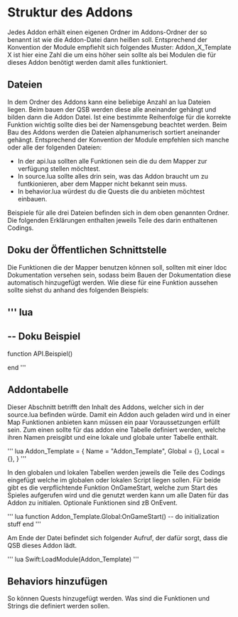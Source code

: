 # Struktur des Addons

Jedes Addon erhält einen eigenen Ordner im Addons-Ordner der so benannt ist wie die Addon-Datei dann heißen soll.
Entsprechend der Konvention der Module empfiehlt sich folgendes Muster:
Addon_X_Template
X ist hier eine Zahl die um eins höher sein sollte als bei Modulen die für dieses Addon benötigt werden damit alles funktioniert.

## Dateien

In dem Ordner des Addons kann eine beliebige Anzahl an lua Dateien liegen.
Beim bauen der QSB werden diese alle aneinander gehängt und bilden dann die Addon Datei.
Ist eine bestimmte Reihenfolge für die korrekte Funktion wichtig sollte dies bei der Namensgebung beachtet werden.
Beim Bau des Addons werden die Dateien alphanumerisch sortiert aneinander gehängt.
Entsprechend der Konvention der Module empfehlen sich manche oder alle der folgenden Dateien:

- In der api.lua sollten alle Funktionen sein die du dem Mapper zur verfügung stellen möchtest.
- In source.lua sollte alles drin sein, was das Addon braucht um zu funtkionieren, aber dem Mapper nicht bekannt sein muss.
- In behavior.lua würdest du die Quests die du anbieten möchtest einbauen.

Beispiele für alle drei Dateien befinden sich in dem oben genannten Ordner.
Die folgenden Erklärungen enthalten jeweils Teile des darin enthaltenen Codings.

## Doku der Öffentlichen Schnittstelle

Die Funktionen die der Mapper benutzen können soll, sollten mit einer ldoc Dokumentation versehen sein, sodass beim Bauen der Dokumentation diese automatisch hinzugefügt werden.
Wie diese für eine Funktion aussehen sollte siehst du anhand des folgenden Beispiels:

''' lua
---
-- Doku Beispiel
---
function API.Beispiel()

end
'''

## Addontabelle

Dieser Abschnitt betrifft den Inhalt des Addons, welcher sich in der source.lua befinden würde.
Damit ein Addon auch geladen wird und in einer Map Funktionen anbieten kann müssen ein paar Voraussetzungen erfüllt sein.
Zum einen sollte für das addon eine Tabelle definiert werden, welche  ihren Namen preisgibt und eine lokale und globale unter Tabelle enthält.

''' lua
Addon_Template = {
    Name = "Addon_Template",
    Global = {},
    Local = {},
}
'''

In den globalen und lokalen Tabellen werden jeweils die Teile des Codings eingefügt welche im globalen oder lokalen Script liegen sollen.
Für beide gibt es die verpflichtende Funktion OnGameStart, welche zum Start des Spieles aufgerufen wird und die genutzt werden kann um alle Daten für das Addon zu initialen.
Optionale Funktionen sind zB OnEvent.

''' lua
function Addon_Template.Global:OnGameStart()
    -- do initialization stuff
end
'''

Am Ende der Datei befindet sich folgender Aufruf, der dafür sorgt, dass die QSB dieses Addon lädt.

''' lua
Swift:LoadModule(Addon_Template)
'''

## Behaviors hinzufügen

So können Quests hinzugefügt werden.
Was sind die Funktionen und Strings die definiert werden sollen.
